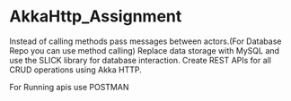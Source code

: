 # AkkaHttp_Assignment

Instead of calling methods pass messages between actors.(For Database Repo you can use method calling) Replace data storage with MySQL and use the SLICK library for database interaction. Create REST APIs for all CRUD operations using Akka HTTP.

For Running apis use POSTMAN
